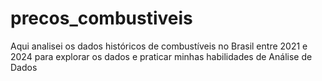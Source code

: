 # precos_combustiveis
Aqui analisei os dados históricos de combustíveis no Brasil entre 2021 e 2024 para explorar os dados e praticar minhas habilidades de Análise de Dados
